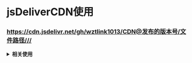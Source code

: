 # jsDeliverCDN使用

### https://cdn.jsdelivr.net/gh/wztlink1013/CDN@发布的版本号/文件路径///


<b><details><summary>相关使用</summary></b>
  
### 0、具体使用操作
[我的博客总结](https://www.wztlink1013.com/2020/02/25/jsDelivr%E5%92%8CGitHub%E6%9E%84%E5%BB%BA%E5%85%8D%E8%B4%B9CDN/)
  
### 1、加载任何Github发布、提交或分支
https://cdn.jsdelivr.net/gh/user/repo@version/file

### 2、加载 jQuery v3.2.1
https://cdn.jsdelivr.net/gh/jquery/jquery@3.2.1/dist/jquery.min.js

### 3、使用版本范围而不是特定版本
https://cdn.jsdelivr.net/gh/jquery/jquery@3.2/dist/jquery.min.js

https://cdn.jsdelivr.net/gh/jquery/jquery@3/dist/jquery.min.js

### 4、完全省略该版本以获取最新版本
https://cdn.jsdelivr.net/gh/jquery/jquery/dist/jquery.min.js

### 5、将“.min”添加到任何JS/CSS文件中以获取缩小版本，如果不存在，将为会自动生成
https://cdn.jsdelivr.net/gh/jquery/jquery@3.2.1/src/core.min.js

### 6、在末尾添加 / 以获取资源目录列表
https://cdn.jsdelivr.net/gh/jquery/jquery/

</details>


